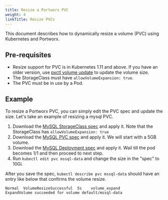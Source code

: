 ```yaml
---
title: Resize a Portworx PVC
weight: 4
linkTitle: Resize PVCs
---
```


This document describes how to dynamically resize a volume (PVC) using Kubernetes and Portworx.

## Pre-requisites

* Resize support for PVC is in Kubernetes 1.11 and above. If you have an older version, use [pxctl volume update](/reference/cli/data-volumes/) to update the volume size.
* The StorageClass must have `allowVolumeExpansion: true`.
* The PVC must be in use by a Pod.

## Example

To resize a Portworx PVC, you can simply edit the PVC spec and update the size. Let's take an example of resizing a mysql PVC.

1. Download the [MySQL StorageClass spec](/samples/k8s/mssql/mssql_sc.yml?raw=true) and apply it. Note that the StorageClass has `allowVolumeExpansion: true`
2. Download the [MySQL PVC spec](/samples/k8s/mssql/mssql_pvc.yml?raw=true) and apply it. We will start with a 5GB volume.
3. Download the [MySQL Deployment spec](/samples/k8s/mssql/mssql_deployment.yml?raw=true) and apply it. Wail till the pod becomes 1/1 and then proceed to next step.
4. Run `kubectl edit pvc mssql-data` and change the size in the "spec" to 10Gi.

After you save the spec, `kubectl describe pvc mssql-data` should have an entry like below that confirms the volume resize.

```
Normal  VolumeResizeSuccessful  5s    volume_expand                ExpandVolume succeeded for volume default/mssql-data
```
